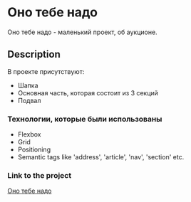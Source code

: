 # Оно тебе надо

Оно тебе надо - маленький проект, об аукционе.

## Description

В проекте присутствуют:
- Шапка
- Основная часть, которая состоит из 3 секций
- Подвал

### Технологии, которые были использованы

- Flexbox
- Grid
- Positioning
- Semantic tags like 'address', 'article', 'nav', 'section' etc.

### Link to the project

[Оно тебе надо](https://thakohov.github.io/ono-tebe-nado/)